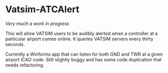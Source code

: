 # Vatsim-ATCAlert

*Very much a work in progress*

This will allow VATSIM users to be audibly alerted when a controller at a particular airport comes online.  It queries VATSIM servers every thirty seconds.  

Currently a Winforms app that can listen for both GND and TWR at a given airport ICAO code.  Still slightly buggy and has some code duplication that needs refactoring.  

